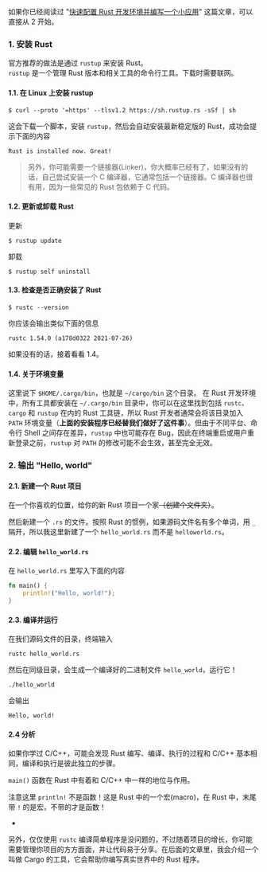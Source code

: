 


如果你已经阅读过 "[快速配置 Rust 开发环境并编写一个小应用](https://gukaifeng.cn/archives/30)" 这篇文章，可以直接从 2 开始。



### 1. 安装 Rust

官方推荐的做法是通过 `rustup` 来安装 Rust。  
`rustup` 是一个管理 Rust 版本和相关工具的命令行工具。下载时需要联网。

#### 1.1. 在 Linux 上安装 rustup

```
$ curl --proto '=https' --tlsv1.2 https://sh.rustup.rs -sSf | sh
```

这会下载一个脚本，安装 `rustup`，然后会自动安装最新稳定版的 Rust，成功会提示下面的内容

```
Rust is installed now. Great!
```

> 另外，你可能需要一个链接器(Linker)，你大概率已经有了，如果没有的话，自己尝试安装一个 C 编译器，它通常包括一个链接器。C 编译器也很有用，因为一些常见的 Rust 包依赖于 C 代码。

<!--more-->

#### 1.2. 更新或卸载 Rust

更新

```
$ rustup update
```

卸载

```
$ rustup self uninstall
```



#### 1.3. 检查是否正确安装了 Rust

```
$ rustc --version
```

你应该会输出类似下面的信息

```
rustc 1.54.0 (a178d0322 2021-07-26)
```

如果没有的话，接着看看 1.4。

#### 1.4. 关于环境变量

这里说下 `$HOME/.cargo/bin`，也就是 `~/cargo/bin` 这个目录。
在 Rust 开发环境中，所有工具都安装在 `~/.cargo/bin` 目录中，你可以在这里找到包括 `rustc`、`cargo` 和 `rustup` 在内的 Rust 工具链，所以 Rust 开发者通常会将该目录加入 `PATH` 环境变量（**上面的安装程序已经替我们做好了这件事**）。但由于不同平台、命令行 Shell 之间存在差异，`rustup` 中也可能存在 Bug，因此在终端重启或用户重新登录之前，`rustup` 对 `PATH` 的修改可能不会生效，甚至完全无效。



### 2. 输出 "Hello, world"

#### 2.1. 新建一个 Rust 项目

在一个你喜欢的位置，给你的新 Rust 项目一个家~~（创建个文件夹）~~。

然后新建一个 `.rs` 的文件。按照 Rust 的惯例，如果源码文件名有多个单词，用 `_` 隔开，所以我这里新建了一个 `hello_world.rs` 而不是 `helloworld.rs`。

#### 2.2. 编辑 `hello_world.rs`

在 `hello_world.rs` 里写入下面的内容

```rust
fn main() {
    println!("Hello, world!");
}
```



#### 2.3. 编译并运行

在我们源码文件的目录，终端输入

```
rustc hello_world.rs
```

然后在同级目录，会生成一个编译好的二进制文件 `hello_world`，运行它！

```
./hello_world
```

会输出

```
Hello, world!
```



#### 2.4 分析

如果你学过 C/C++，可能会发现 Rust 编写、编译、执行的过程和 C/C++ 基本相同，编译和执行是彼此独立的步骤。

`main()` 函数在 Rust 中有着和 C/C++ 中一样的地位与作用。

注意这里 `println!` 不是函数！这是 Rust 中的一个宏(macro)，在 Rust 中，末尾带 `!` 的是宏，不带的才是函数！

-

另外，仅仅使用 `rustc` 编译简单程序是没问题的，不过随着项目的增长，你可能需要管理你项目的方方面面，并让代码易于分享。在后面的文章里，我会介绍一个叫做 Cargo 的工具，它会帮助你编写真实世界中的 Rust 程序。
